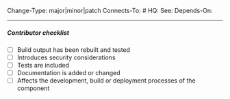<!-- You can remove tags that do not apply. -->
Change-Type: major|minor|patch <!-- The change type of this PR -->
Connects-To: # <!-- waffle convention to track a PR's status through its connected, open issue -->
HQ: <url> <!-- Refer to open HQ ticket or spec in resin-io/hq -->
See: <url> <!-- Refer to any external resource, like a PR, document or discussion -->
Depends-On: <url> <!-- This change depends on a PR to get merged/deployed first -->

---
##### Contributor checklist
<!-- For completed items, change [ ] to [x].  -->
- [ ] Build output has been rebuilt and tested
- [ ] Introduces security considerations
- [ ] Tests are included
- [ ] Documentation is added or changed
- [ ] Affects the development, build or deployment processes of the component
